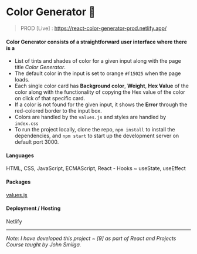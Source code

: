 # Color Generator 🌈

> PROD [Live] : https://react-color-generator-prod.netlify.app/

#### Color Generator consists of a straightforward user interface where there is a

- List of tints and shades of color for a given input along with the page title *Color Generator*.
- The default color in the input is set to orange `#f15025` when the page loads.
- Each single color card has **Background color**, **Weight**, **Hex Value** of the color along with the functionality of copying the Hex value of the color on click of that specific card.
- If a color is not found for the given input, it shows the **Error** through the red-colored border to the input box.
- Colors are handled by the `values.js` and styles are handled by `index.css`
- To run the project locally, clone the repo, `npm install` to install the dependencies, and `npm start` to start up the development server on default port 3000.

#### Languages
HTML, CSS, JavaScript, ECMAScript, React - Hooks ~ useState, useEffect

#### Packages
[values.js](https://github.com/noeldelgado/values.js)

#### Deployment / Hosting
Netlify

---

*Note: I have developed this project ~ [9] as part of React and Projects Course taught by John Smilga.*
